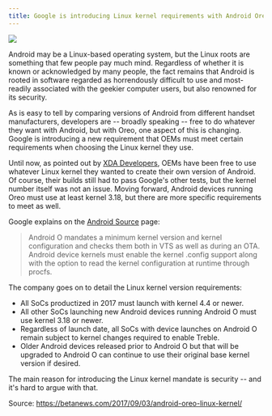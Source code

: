 ```yaml
---
title: Google is introducing Linux kernel requirements with Android Oreo
---
```


![](https://betanews.com/wp-content/uploads/2017/09/android-oreo-security-fixed.jpg)

Android may be a Linux-based operating system, but the Linux roots are something that few people pay much mind. Regardless of whether it is known or acknowledged by many people, the fact remains that Android is rooted in software regarded as horrendously difficult to use and most-readily associated with the geekier computer users, but also renowned for its security.

As is easy to tell by comparing versions of Android from different handset manufacturers, developers are -- broadly speaking -- free to do whatever they want with Android, but with Oreo, one aspect of this is changing. Google is introducing a new requirement that OEMs must meet certain requirements when choosing the Linux kernel they use.

Until now, as pointed out by [XDA Developers](https://www.xda-developers.com/google-mandating-linux-kernel-versions-android-oreo/), OEMs have been free to use whatever Linux kernel they wanted to create their own version of Android. Of course, their builds still had to pass Google's other tests, but the kernel number itself was not an issue. Moving forward, Android devices running Oreo must use at least kernel 3.18, but there are more specific requirements to meet as well.

Google explains on the [Android Source](https://source.android.com/devices/architecture/kernel/modular-kernels#core-kernel-requirements) page:

> Android O mandates a minimum kernel version and kernel configuration and checks them both in VTS as well as during an OTA. Android device kernels must enable the kernel .config support along with the option to read the kernel configuration at runtime through procfs.

The company goes on to detail the Linux kernel version requirements:

* All SoCs productized in 2017 must launch with kernel 4.4 or newer.
* All other SoCs launching new Android devices running Android O must use kernel 3.18 or newer.
* Regardless of launch date, all SoCs with device launches on Android O remain subject to kernel changes required to enable Treble.
* Older Android devices released prior to Android O but that will be upgraded to Android O can continue to use their original base kernel version if desired.

The main reason for introducing the Linux kernel mandate is security -- and it's hard to argue with that.

Source: https://betanews.com/2017/09/03/android-oreo-linux-kernel/



